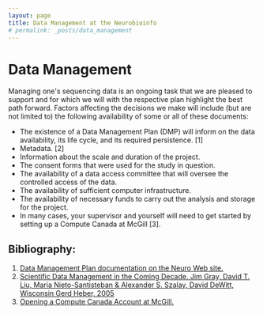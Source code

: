 ```yaml
---
layout: page
title: Data Management at the Neurobioinfo
# permalink: _posts/data_management
---
```


# Data Management


Managing one's sequencing data is an ongoing task that we are pleased to support and for which we will with the respective plan highlight the best path forward.  Factors affecting the decisions we make will include (but are not limited to) the following availability of some or all of these documents:

* The existence of a Data Management Plan (DMP) will inform on the data availability, its life cycle, and its required persistence. [1]
* Metadata. [2]
* Information about the scale and duration of the project. 
* The consent forms that were used for the study in question.
* The availability of a data access committee that will oversee the controlled access of the data.
* The availability of sufficient computer infrastructure.
* The availability of necessary funds to carry out the analysis and storage for the project.
* In many cases, your supervisor and yourself will need to get started by setting up a Compute Canada at McGill [3].


## Bibliography:

1. [Data Management Plan documentation on the Neuro Web site.](https://www.mcgill.ca/neuro/open-science/open-science-best-practices/what-data-management-plan-dmp)
2. [Scientific Data Management in the Coming Decade. Jim Gray, David T. Liu, Maria Nieto-Santisteban & Alexander S. Szalay, David DeWitt, Wisconsin Gerd Heber, 2005](https://arxiv.org/pdf/cs/0502008.pdf)
3. [Opening a Compute Canada Account at McGill.](https://acelab.cbrain.mcgill.ca/doku.php?id=obtaining_a_compute_canada_account)
![]()